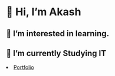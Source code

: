  <h1>👋 Hi, I’m Akash</h1>
  <h2> 👀 I’m interested in learning.</h2>
  <h2>🌱 I’m currently Studying IT</h2>
  <li><a href="https://akashsubramaniyan.github.io/akash.github.io/">Portfolio</a></li>


<!---
akashsubramaniyan/akashsubramaniyan is a ✨ special ✨ repository because its `README.md` (this file) appears on your GitHub profile.
You can click the Preview link to take a look at your changes.
--->
